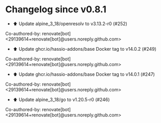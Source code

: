 # Changelog since v0.8.1
- ⬆️ Update alpine_3_18/openresolv to v3.13.2-r0 (#252)

Co-authored-by: renovate[bot] <29139614+renovate[bot]@users.noreply.github.com> 
- ⬆️ Update ghcr.io/hassio-addons/base Docker tag to v14.0.2 (#249)

Co-authored-by: renovate[bot] <29139614+renovate[bot]@users.noreply.github.com> 
- ⬆️ Update ghcr.io/hassio-addons/base Docker tag to v14.0.1 (#247)

Co-authored-by: renovate[bot] <29139614+renovate[bot]@users.noreply.github.com> 
- ⬆️ Update alpine_3_18/go to v1.20.5-r0 (#246)

Co-authored-by: renovate[bot] <29139614+renovate[bot]@users.noreply.github.com> 
